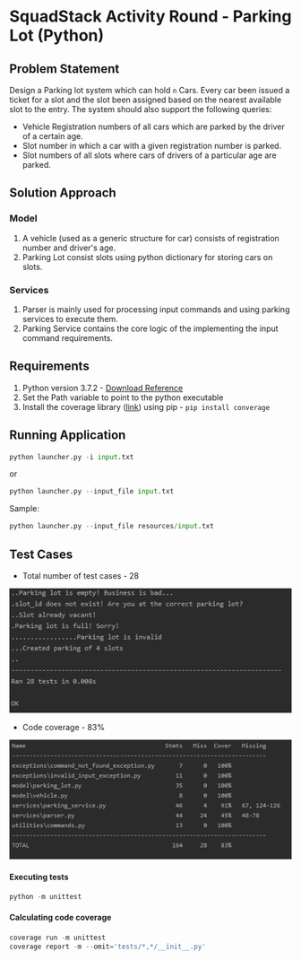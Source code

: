 # SquadStack Activity Round - Parking Lot (Python)

## Problem Statement
Design a Parking lot system which can hold `n` Cars. Every car been issued a ticket for a slot and the slot been assigned based on the nearest available slot to the entry. The system should also support the following queries:

- Vehicle Registration numbers of all cars which are parked by the driver of a certain age.
- Slot number in which a car with a given registration number is parked.
- Slot numbers of all slots where cars of drivers of a particular age are parked.

## Solution Approach
### Model
1. A vehicle (used as a generic structure for car) consists of registration number and driver's age.
2. Parking Lot consist slots using python dictionary for storing cars on slots.

### Services
1. Parser is mainly used for processing input commands and using parking services to execute them.
2. Parking Service contains the core logic of the implementing the input command requirements.

## Requirements
1. Python version 3.7.2 - [Download Reference](https://www.python.org/downloads/release/python-372/)
2. Set the Path variable to point to the python executable
3. Install the coverage library ([link](https://coverage.readthedocs.io/en/coverage-5.4/install.html)) using pip - ```pip install converage```

## Running Application
```python
python launcher.py -i input.txt
```
or
```python
python launcher.py --input_file input.txt
```

Sample:
```python
python launcher.py --input_file resources/input.txt
```

## Test Cases
- Total number of test cases - 28

<img src="/resources/testcases_snapshot.PNG" alt="Test Cases Snapshot" />

- Code coverage - 83%

<img src="/resources/coverage_snapshot.PNG" alt="Coverage Snapshot" />

#### Executing tests
```python
python -m unittest
```

#### Calculating code coverage
```python
coverage run -m unittest
coverage report -m --omit='tests/*,*/__init__.py'
```
